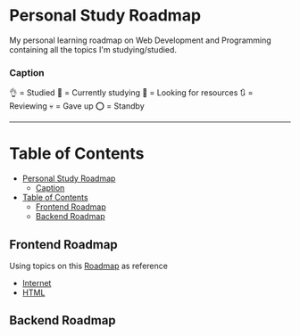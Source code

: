 # Personal Study Roadmap

My personal learning roadmap on Web Development and Programming containing all the topics I'm studying/studied. 

### Caption


 :ok_hand: = Studied 
:memo: = Currently studying 
:eyes: = Looking for resources
:arrows_clockwise: = Reviewing
:skull: =  Gave up
:o: = Standby



---


# Table of Contents

- [Personal Study Roadmap](#personal-study-roadmap)
    - [Caption](#caption)
- [Table of Contents](#table-of-contents)
  - [Frontend Roadmap](#frontend-roadmap)
  - [Backend Roadmap](#backend-roadmap)

## Frontend Roadmap
Using topics on this [Roadmap](https://roadmap.sh/frontend) as reference
- [Internet](frontend/internet.md)
- [HTML](#html)

## Backend Roadmap